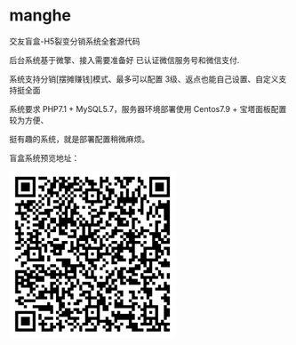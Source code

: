 # manghe
交友盲盒-H5裂变分销系统全套源代码

后台系统基于微擎、接入需要准备好 已认证微信服务号和微信支付.

系统支持分销[摆摊赚钱]模式、最多可以配置 3级、返点也能自己设置、自定义支持挺全面

系统要求 PHP7.1 + MySQL5.7，服务器环境部署使用 Centos7.9 + 宝塔面板配置较为方便、

挺有趣的系统，就是部署配置稍微麻烦。

盲盒系统预览地址：

<img src="https://github.com/quyingyong/manghe/blob/main/qrcode2.jpg" align="left" width="300" >
